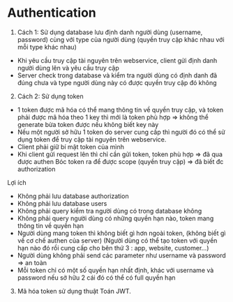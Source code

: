 # Authentication 

1. Cách 1: Sử dụng database lưu định danh người dùng (username, password) cùng với type của người dùng (quyền truy cập khác nhau với mỗi type khác nhau)
  - Khi yêu cầu truy cập tài nguyên trên webservice, client gửi định danh người dùng lên và yêu cầu truy cập
  - Server check trong database và kiểm tra người dùng có định danh đã đúng chưa và type người dùng này có được quyền truy cập đó không

2. Cách 2: Sử dụng token
  - 1 token được mã hóa có thể mang thông tin về quyền truy cập, và token phải được mã hóa theo 1 key thì mới là token phù hợp => không thể generate bừa token được nếu không biết key này 
  - Nếu một người sở hữu 1 token do server cung cấp thì người đó có thể sử dụng token để truy cập tài nguyên trên webservice.
  - Client phải giữ bí mật token của mình 
  - Khi client gửi request lên thì chỉ cần gửi token, token phù hợp => đã qua được authen 
    Bóc token ra để được scope (quyền truy cập) => đã biết đc authorization 
  
  Lợi ích 
  - Không phải lưu database authorization 
  - Không phải lưu database users 
  - Không phải query kiểm tra người dùng có trong database không 
  - Không phải query người dùng có những quyền hạn nào, token mang thông tin về quyền hạn 
  - Người dùng mang token thì không biết gì hơn ngoài token, (không biết gì về cơ chế authen của server)
    (Người dùng có thể tạo token với quyền hạn nào đó rồi cung cấp cho bên thứ 3 : app, website, customer...)
  - Người dùng không phải send các parameter như username và password => an toàn 
  - Mỗi token chỉ có một số quyền hạn nhất định, khác với username và password nếu sở hữu 2 cái đó có thể có full quyền hạn
  
  
3. Mã hóa token sử dụng thuật Toán JWT. 
  

